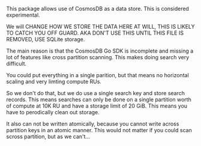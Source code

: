 This package allows use of CosmosDB as a data store. This is considered experimental.

We will CHANGE HOW WE STORE THE DATA HERE AT WILL, THIS IS LIKELY TO CATCH YOU OFF GUARD. AKA DON'T USE THIS UNTIL THIS FILE IS REMOVED, USE SQLite storage.

The main reason is that the CosmosDB Go SDK is incomplete and missing a lot of features like cross partition scanning. This makes doing search very difficult.

You could put everything in a single parition, but that means no horizontal scaling and very limting compute RUs.

So we don't do that, but we do use a single search key and store search records. This means searches can only be done on a single partition worth of compute at 10K RU and have a storage limit of 20 GiB. This means you have to perodically clean out storage.

It also can not be written atomically, because you cannot write across partition keys in an atomic manner. This would not matter if you could scan scross partition, but as we can't...
